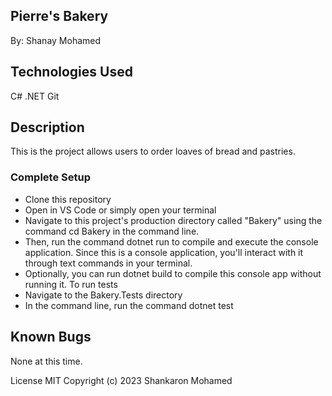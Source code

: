 ## Pierre's Bakery
By: Shanay Mohamed

## Technologies Used
C#
.NET
Git
## Description
This is the project allows users to order loaves of bread and pastries.

### Complete Setup
- Clone this repository
- Open in VS Code or simply open your terminal
- Navigate to this project's production directory called "Bakery" using the command cd Bakery in the command line.
- Then, run the command dotnet run to compile and execute the console application. Since this is a console application, you'll interact with it through text commands in your terminal.
- Optionally, you can run dotnet build to compile this console app without running it.
To run tests
- Navigate to the Bakery.Tests directory
- In the command line, run the command dotnet test
## Known Bugs
None at this time. 

License
MIT Copyright (c) 2023 Shankaron Mohamed 